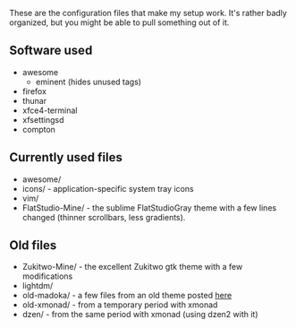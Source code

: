 These are the configuration files that make my setup work. It's rather badly organized, but you might be able to pull something out of it.

## Software used

* awesome
    * eminent (hides unused tags)
* firefox
* thunar
* xfce4-terminal
* xfsettingsd
* compton

## Currently used files

* awesome/
* icons/ - application-specific system tray icons
* vim/
* FlatStudio-Mine/ - the sublime FlatStudioGray theme with a few lines changed (thinner scrollbars, less gradients).

## Old files

* Zukitwo-Mine/ - the excellent Zukitwo gtk theme with a few modifications
* lightdm/
* old-madoka/ - a few files from an old theme posted [here](www.reddit.com/r/unixporn/comments/17ubke/archawesome_lets_make_a_contract_png/)
* old-xmonad/ - from a temporary period with xmonad
* dzen/ - from the same period with xmonad (using dzen2 with it)

